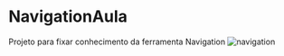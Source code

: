 # NavigationAula
Projeto para fixar conhecimento da ferramenta Navigation
![navigation](https://user-images.githubusercontent.com/67665152/161344336-033ecd8f-1e04-4049-a536-a2e4a1759180.gif)
